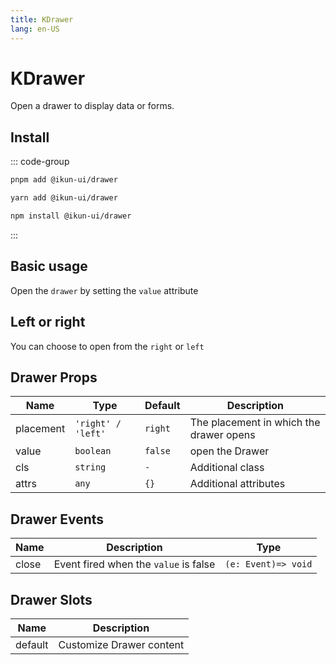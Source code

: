 ```yaml
---
title: KDrawer
lang: en-US
---
```


# KDrawer

Open a drawer to display data or forms.

## Install

::: code-group

```bash [pnpm]
pnpm add @ikun-ui/drawer
```

```bash [yarn]
yarn add @ikun-ui/drawer
```

```bash [npm]
npm install @ikun-ui/drawer
```

:::

## Basic usage

Open the `drawer` by setting the `value` attribute

<demo src="../../../../example/drawer/basic.svelte" github="Drawer"></demo>

## Left or right

You can choose to open from the `right` or `left`

<demo src="../../../../example/drawer/placement.svelte" github="Drawer"></demo>

## Drawer Props

| Name      | Type               | Default | Description                             |
| --------- | ------------------ | ------- | --------------------------------------- |
| placement | `'right' / 'left'` | `right` | The placement in which the drawer opens |
| value     | `boolean`          | `false` | open the Drawer                         |
| cls       | `string`           | `-`     | Additional class                        |
| attrs     | `any`              | `{}`    | Additional attributes                   |

## Drawer Events

| Name  | Description                           | Type                |
| ----- | ------------------------------------- | ------------------- |
| close | Event fired when the `value` is false | `(e: Event)=> void` |

## Drawer Slots

| Name    | Description              |
| ------- | ------------------------ |
| default | Customize Drawer content |
